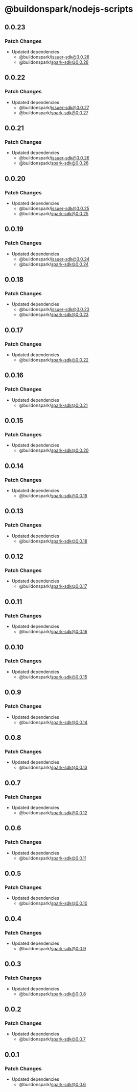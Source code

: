 # @buildonspark/nodejs-scripts

## 0.0.23

### Patch Changes

- Updated dependencies
  - @buildonspark/issuer-sdk@0.0.28
  - @buildonspark/spark-sdk@0.0.28

## 0.0.22

### Patch Changes

- Updated dependencies
  - @buildonspark/issuer-sdk@0.0.27
  - @buildonspark/spark-sdk@0.0.27

## 0.0.21

### Patch Changes

- Updated dependencies
  - @buildonspark/issuer-sdk@0.0.26
  - @buildonspark/spark-sdk@0.0.26

## 0.0.20

### Patch Changes

- Updated dependencies
  - @buildonspark/issuer-sdk@0.0.25
  - @buildonspark/spark-sdk@0.0.25

## 0.0.19

### Patch Changes

- Updated dependencies
  - @buildonspark/issuer-sdk@0.0.24
  - @buildonspark/spark-sdk@0.0.24

## 0.0.18

### Patch Changes

- Updated dependencies
  - @buildonspark/issuer-sdk@0.0.23
  - @buildonspark/spark-sdk@0.0.23

## 0.0.17

### Patch Changes

- Updated dependencies
  - @buildonspark/spark-sdk@0.0.22

## 0.0.16

### Patch Changes

- Updated dependencies
  - @buildonspark/spark-sdk@0.0.21

## 0.0.15

### Patch Changes

- Updated dependencies
  - @buildonspark/spark-sdk@0.0.20

## 0.0.14

### Patch Changes

- Updated dependencies
  - @buildonspark/spark-sdk@0.0.19

## 0.0.13

### Patch Changes

- Updated dependencies
  - @buildonspark/spark-sdk@0.0.18

## 0.0.12

### Patch Changes

- Updated dependencies
  - @buildonspark/spark-sdk@0.0.17

## 0.0.11

### Patch Changes

- Updated dependencies
  - @buildonspark/spark-sdk@0.0.16

## 0.0.10

### Patch Changes

- Updated dependencies
  - @buildonspark/spark-sdk@0.0.15

## 0.0.9

### Patch Changes

- Updated dependencies
  - @buildonspark/spark-sdk@0.0.14

## 0.0.8

### Patch Changes

- Updated dependencies
  - @buildonspark/spark-sdk@0.0.13

## 0.0.7

### Patch Changes

- Updated dependencies
  - @buildonspark/spark-sdk@0.0.12

## 0.0.6

### Patch Changes

- Updated dependencies
  - @buildonspark/spark-sdk@0.0.11

## 0.0.5

### Patch Changes

- Updated dependencies
  - @buildonspark/spark-sdk@0.0.10

## 0.0.4

### Patch Changes

- Updated dependencies
  - @buildonspark/spark-sdk@0.0.9

## 0.0.3

### Patch Changes

- Updated dependencies
  - @buildonspark/spark-sdk@0.0.8

## 0.0.2

### Patch Changes

- Updated dependencies
  - @buildonspark/spark-sdk@0.0.7

## 0.0.1

### Patch Changes

- Updated dependencies
  - @buildonspark/spark-sdk@0.0.6
